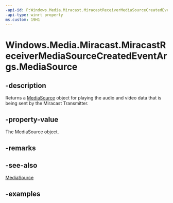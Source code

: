 ```yaml
---
-api-id: P:Windows.Media.Miracast.MiracastReceiverMediaSourceCreatedEventArgs.MediaSource
-api-type: winrt property
ms.custom: 19H1
---
```


<!-- Property syntax.
public MediaSource MediaSource { get; }
-->

# Windows.Media.Miracast.MiracastReceiverMediaSourceCreatedEventArgs.MediaSource

## -description

Returns a [MediaSource](/uwp/api/windows.media.core.mediasource) object for playing the audio and video data that is being sent by the Miracast Transmitter.

## -property-value

The MediaSource object.

## -remarks

## -see-also

[MediaSource](/uwp/api/windows.media.core.mediasource)

## -examples

